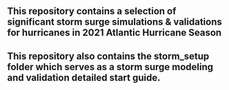 ## This repository contains a selection of significant storm surge simulations & validations for hurricanes in 2021 Atlantic Hurricane Season


## This repository also contains the storm_setup folder which serves as a storm surge modeling and validation detailed start guide.
